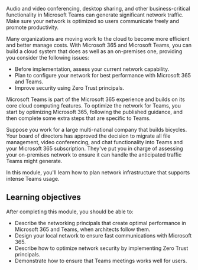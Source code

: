Audio and video conferencing, desktop sharing, and other business-critical functionality in Microsoft Teams can generate significant network traffic. Make sure your network is optimized so users communicate freely and promote productivity.

Many organizations are moving work to the cloud to become more efficient and better manage costs. With Microsoft 365 and Microsoft Teams, you can build a cloud system that does as well as an on-premises one, providing you consider the following issues:

- Before implementation, assess your current network capability.
- Plan to configure your network for best performance with Microsoft 365 and Teams.
- Improve security using Zero Trust principals.

Microsoft Teams is part of the Microsoft 365 experience and builds on its core cloud computing features. To optimize the network for Teams, you start by optimizing Microsoft 365, following the published guidance, and then complete some extra steps that are specific to Teams.  

Suppose you work for a large multi-national company that builds bicycles. Your board of directors has approved the decision to migrate all file management, video conferencing, and chat functionality into Teams and your Microsoft 365 subscription. They've put you in charge of assessing your on-premises network to ensure it can handle the anticipated traffic Teams might generate.

In this module, you'll learn how to plan network infrastructure that supports intense Teams usage.

## Learning objectives

After completing this module, you should be able to:

- Describe the networking principals that create optimal performance in Microsoft 365 and Teams, when architects follow them.
- Design your local network to ensure fast communications with Microsoft 365.
- Describe how to optimize network security by implementing Zero Trust principals.
- Demonstrate how to ensure that Teams meetings works well for users.
